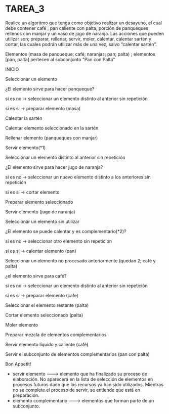 # TAREA_3 

Realice un algoritmo que tenga como objetivo realizar un desayuno, el cual
debe contener café , pan caliente con palta, porción de panqueques rellenos
con manjar y un vaso de jugo de naranja. Las acciones que pueden utilizar
son; preparar, rellenar, servir, moler, calentar, calentar sartén y cortar, las
cuales podrán utilizar más de una vez, salvo “calentar sartén”.


Elementos (masa de panqueque; café; naranjas; pan; palta) ; elementos [pan, palta] pertecen al subconjunto "Pan con Palta"

INICIO

Seleccionar un elemento

¿El elemento sirve para hacer panqueque?

si es no -> seleccionar un elemento distinto al anterior sin repetición

si es sí -> preparar elemento (masa)

Calentar la sartén

Calentar elemento seleccionado en la sartén

Rellenar elemento (panqueques con manjar)

Servir elemento(*1)

Seleccionar un elemento distinto al anterior sin repetición

¿El elemento sirve para hacer jugo de naranja?

si es no -> seleccionar un nuevo elemento distinto a los anteriores sin repetición

si es sí ->  cortar elemento 

Preparar elemento seleccionado

Servir elemento (jugo de naranja)

Seleccionar un elemento sin utilizar

¿El elemento se puede calentar y es complementario(*2)?

si es no -> seleccionar otro elemento sin repetición

si es sí ->  calentar elemento (pan)

Seleccionar un elemento no procesado anteriormente (quedan 2; café y palta)

¿el elemento sirve para café?

si es no -> seleccionar un elemento distinto al anterior sin repetición

si es sí -> preparar elemento (cafe)

Seleccionar el elemento restante (palta)

Cortar elemento seleccionado (palta)

Moler elemento 

Preparar mezcla de elementos complementarios 

Servir elemento líquido y caliente (café)

Servir el subconjunto de elementos complementarios (pan con palta)

Bon Appetit!

* servir elemento ---> elemento que ha finalizado su proceso de elaboración. No aparecerá en la lista de selección de elementos en procesos futuros dado que los recursos ya han sido utilizados. Mientras no se complete el proceso de servir, se entiende que está en preparación.
* elemento complementario ---> elementos que forman parte de un subconjunto.
